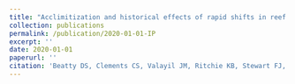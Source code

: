 ```yaml
---
title: "Acclimitization and historical effects of rapid shifts in reef state"
collection: publications
permalink: /publication/2020-01-01-IP
excerpt: ''
date: 2020-01-01
paperurl: ''
citation: 'Beatty DS, Clements CS, Valayil JM, Ritchie KB, Stewart FJ, and Hay ME (2020). &quot;Historical effects and acclimatization in coral defenses to rapid shifts in reef state.&quot; <i>in prep</i>.'
---
```




